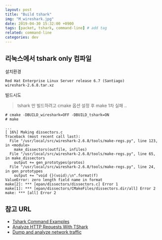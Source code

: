 ```yaml
---
layout: post
title: "Build tshark"
img: "M_wireshark.jpg"
date: 2019-04-30 15:32:00 +0900
tags: [packet, tshark, command-line] # add tag
related: command-line
categories: dev
---
```


## 리눅스에서 tshark only 컴파일

설치환경 

```
Red Hat Enterprise Linux Server release 6.7 (Santiago)
wireshark-2.6.8.tar.xz
```

빌드시도 
> tshark 만 빌드하려고 cmake 옵션 설정 후 make 
> 1차 실패 .. 

``` 
# cmake -DBUILD_wireshark=OFF -DBUILD_tshark=ON
# make 

...
[ 16%] Making dissectors.c
Traceback (most recent call last):
  File "/usr/local/src/wireshark-2.6.8/tools/make-regs.py", line 123, in <module>
    make_dissectors(outfile, infiles)
  File "/usr/local/src/wireshark-2.6.8/tools/make-regs.py", line 65, in make_dissectors
    output += gen_prototypes(protos)
  File "/usr/local/src/wireshark-2.6.8/tools/make-regs.py", line 24, in gen_prototypes
    output += "void {}(void);\n".format(f)
ValueError: zero length field name in format
make[2]: *** [epan/dissectors/dissectors.c] Error 1
make[1]: *** [epan/dissectors/CMakeFiles/dissectors.dir/all] Error 2
make: *** [all] Error 2
```




## 참고 URL
- [Tshark Command Examples](https://linuxsimba.com/tshark-examples)
- [Analyze HTTP Requests With TShark](https://kvz.io/blog/2010/05/15/analyze-http-requests-with-tshark/)
- [Dump and analyze network traffic](https://explainshell.com/explain?cmd=tshark++-d+udp.port%3D%3D8472%2Cvxlan+-r+1.cap+"tcp.analysis.duplicate_ack_num%3D%3D1")

